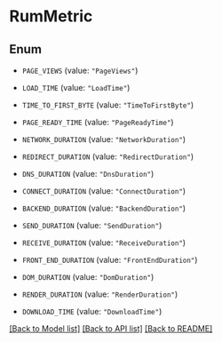 # RumMetric

## Enum


* `PAGE_VIEWS` (value: `"PageViews"`)

* `LOAD_TIME` (value: `"LoadTime"`)

* `TIME_TO_FIRST_BYTE` (value: `"TimeToFirstByte"`)

* `PAGE_READY_TIME` (value: `"PageReadyTime"`)

* `NETWORK_DURATION` (value: `"NetworkDuration"`)

* `REDIRECT_DURATION` (value: `"RedirectDuration"`)

* `DNS_DURATION` (value: `"DnsDuration"`)

* `CONNECT_DURATION` (value: `"ConnectDuration"`)

* `BACKEND_DURATION` (value: `"BackendDuration"`)

* `SEND_DURATION` (value: `"SendDuration"`)

* `RECEIVE_DURATION` (value: `"ReceiveDuration"`)

* `FRONT_END_DURATION` (value: `"FrontEndDuration"`)

* `DOM_DURATION` (value: `"DomDuration"`)

* `RENDER_DURATION` (value: `"RenderDuration"`)

* `DOWNLOAD_TIME` (value: `"DownloadTime"`)


[[Back to Model list]](../README.md#documentation-for-models) [[Back to API list]](../README.md#documentation-for-api-endpoints) [[Back to README]](../README.md)


